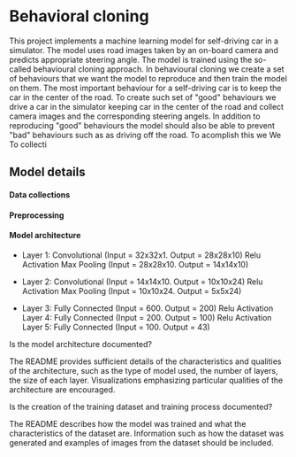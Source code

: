 # Behavioral cloning

This project implements a machine learning model for self-driving car in a simulator. The model uses road images taken by an on-board camera and predicts appropriate steering angle.  The model is trained using the so-called  behavioural cloning approach. 
In behavioural cloning we create a set of behaviours that we want the model to reproduce and then train the model on them. 
The most important behaviour for a self-driving car is to keep the car in the center of the road. To create such set of "good" behaviours we drive a car in the simulator keeping car in the center of the road and collect camera images and the corresponding steering angels.
In addition to reproducing "good" behaviours  the model should also be able to prevent "bad" behaviours such as as driving off the road. To acomplish this we We To collecti 

## Model details 

#### Data collections

#### Preprocessing


#### Model architecture 

- Layer 1:
Convolutional (Input = 32x32x1. Output = 28x28x10)
Relu Activation
Max Pooling (Input = 28x28x10. Output = 14x14x10)

- Layer 2:
Convolutional (Input = 14x14x10. Output = 10x10x24)
Relu Activation
Max Pooling (Input = 10x10x24. Output = 5x5x24)

- Layer 3:
Fully Connected (Input = 600. Output = 200)
Relu Activation
Layer 4:
Fully Connected (Input = 200. Output = 100)
Relu Activation
Layer 5:
Fully Connected (Input = 100. Output = 43)



Is the model architecture documented?

The README provides sufficient details of the characteristics and qualities of the architecture, such as the type of model used, the number of layers, the size of each layer. Visualizations emphasizing particular qualities of the architecture are encouraged.

Is the creation of the training dataset and training process documented?

The README describes how the model was trained and what the characteristics of the dataset are. Information such as how the dataset was generated and examples of images from the dataset should be included.
